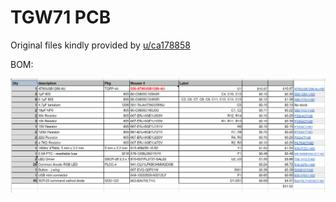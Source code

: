 # TGW71 PCB

Original files kindly provided by [u/ca178858](https://www.reddit.com/user/ca178858)

BOM:

![](BOM.png)
